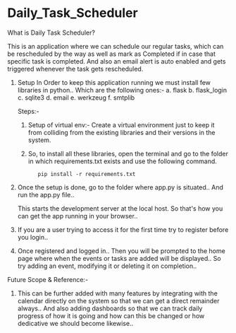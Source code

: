 # Daily_Task_Scheduler


What is Daily Task Scheduler?
  
  This is an application where we can schedule our regular tasks, which can be rescheduled by the way as well as mark as Completed if in case that specific task is completed. And also an email alert is auto enabled and gets triggered whenever the task gets rescheduled.

1. Setup
  In Order to keep this application running we must install few libraries in python.. Which are the following ones:-
    a. flask
    b. flask_login
    c. sqlite3
    d. email
    e. werkzeug
    f. smtplib


   Steps:-
   1. Setup of virtual env:-
        Create a virtual environment just to keep it from colliding from the existing libraries and their versions in the system.
  
   2. So, to install all these libraries, open the terminal and go to the folder in which requirements.txt exists and use the following command.
  
             pip install -r requirements.txt

2. Once the setup is done, go to the folder where app.py is situated.. And run the app.py file..

     This starts the development server at the local host. So that's how you can get the app running in your browser..

3. If you are a user trying to access it for the first time try to register before you login..

4. Once registered and logged in.. Then you will be prompted to the home page where when the events or tasks are added will be displayed..
    So try adding an event, modifying it or deleting it on completion..



Future Scope & Reference:-

1. This can be further added with many features by integrating with the calendar directly on the system so that we can get a direct remainder always.. And also adding dashboards so that we can track daily progress of how it is going and how can this be changed or how dedicative we should become likewise..
